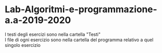 # Lab-Algoritmi-e-programmazione-a.a-2019-2020

I testi degli esercizi sono nella cartella "Testi"<br>
I file di ogni esercizio sono nella cartella del programma relativo a quel singolo esercizio
